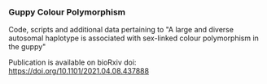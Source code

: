 ### Guppy Colour Polymorphism

Code, scripts and additional data pertaining to "A large and diverse autosomal haplotype is associated with sex-linked colour polymorphism in the guppy"

Publication is available on bioRxiv doi: https://doi.org/10.1101/2021.04.08.437888

